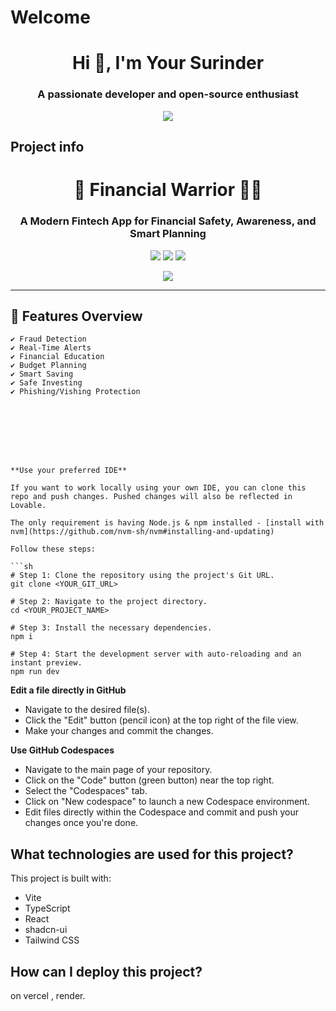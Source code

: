 # Welcome 
<h1 align="center">Hi 👋, I'm Your Surinder </h1>
<h3 align="center">A passionate developer and open-source enthusiast</h3>

<p align="center">
  <img src="https://readme-typing-svg.herokuapp.com/?lines=Welcome+to+my+GitHub!;I'm+a+Full-Stack+Developer;Love+to+build+and+break+things&center=true&width=500&height=45" />
</p>

## Project info
<h1 align="center">💸 Financial Warrior 💂‍♂️</h1>
<h3 align="center">A Modern Fintech App for Financial Safety, Awareness, and Smart Planning</h3>

<p align="center">
  <img src="https://img.shields.io/github/languages/top/your-username/financial-warrior?style=for-the-badge" />
  <img src="https://img.shields.io/github/stars/your-username/financial-warrior?style=for-the-badge" />
  <img src="https://img.shields.io/github/license/your-username/financial-warrior?style=for-the-badge" />
</p>

<p align="center">
  <img src="https://readme-typing-svg.herokuapp.com/?lines=Welcome+to+Financial+Warrior;Smart+Finance+Made+Secure;Track+Save+Learn+Invest&center=true&width=500&height=45" />
</p>

---

## 🧠 Features Overview

```plaintext
✔ Fraud Detection
✔ Real-Time Alerts
✔ Financial Education
✔ Budget Planning
✔ Smart Saving
✔ Safe Investing
✔ Phishing/Vishing Protection








**Use your preferred IDE**

If you want to work locally using your own IDE, you can clone this repo and push changes. Pushed changes will also be reflected in Lovable.

The only requirement is having Node.js & npm installed - [install with nvm](https://github.com/nvm-sh/nvm#installing-and-updating)

Follow these steps:

```sh
# Step 1: Clone the repository using the project's Git URL.
git clone <YOUR_GIT_URL>

# Step 2: Navigate to the project directory.
cd <YOUR_PROJECT_NAME>

# Step 3: Install the necessary dependencies.
npm i

# Step 4: Start the development server with auto-reloading and an instant preview.
npm run dev
```

**Edit a file directly in GitHub**

- Navigate to the desired file(s).
- Click the "Edit" button (pencil icon) at the top right of the file view.
- Make your changes and commit the changes.

**Use GitHub Codespaces**

- Navigate to the main page of your repository.
- Click on the "Code" button (green button) near the top right.
- Select the "Codespaces" tab.
- Click on "New codespace" to launch a new Codespace environment.
- Edit files directly within the Codespace and commit and push your changes once you're done.

## What technologies are used for this project?

This project is built with:

- Vite
- TypeScript
- React
- shadcn-ui
- Tailwind CSS

## How can I deploy this project?
on vercel , render.

